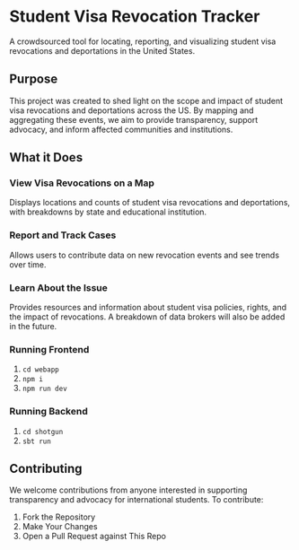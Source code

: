 # Student Visa Revocation Tracker

A crowdsourced tool for locating, reporting, and visualizing student visa revocations and deportations in the United States.

## Purpose

This project was created to shed light on the scope and impact of student visa revocations and deportations across the US. By mapping and aggregating these events, we aim to provide transparency, support advocacy, and inform affected communities and institutions.

## What it Does

### View Visa Revocations on a Map
Displays locations and counts of student visa revocations and deportations, with breakdowns by state and educational institution.

### Report and Track Cases
Allows users to contribute data on new revocation events and see trends over time.

### Learn About the Issue
Provides resources and information about student visa policies, rights, and the impact of revocations. A breakdown of data brokers will also be added in the future.

### Running Frontend

1. `cd webapp`
2. `npm i`
3. `npm run dev`

### Running Backend

1. `cd shotgun`
2. `sbt run`

## Contributing

We welcome contributions from anyone interested in supporting transparency and advocacy for international students. To contribute:

1. Fork the Repository
2. Make Your Changes
3. Open a Pull Request against This Repo
